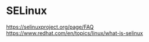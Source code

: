 # SELinux

https://selinuxproject.org/page/FAQ
https://www.redhat.com/en/topics/linux/what-is-selinux
